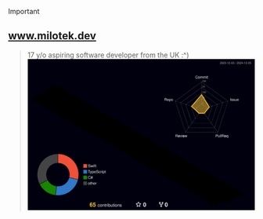 > [!IMPORTANT]  
> ## www.milotek.dev
> > 17 y/o aspiring software developer from the UK :^)
![](./profile-3d-contrib/profile-night-rainbow.svg)

